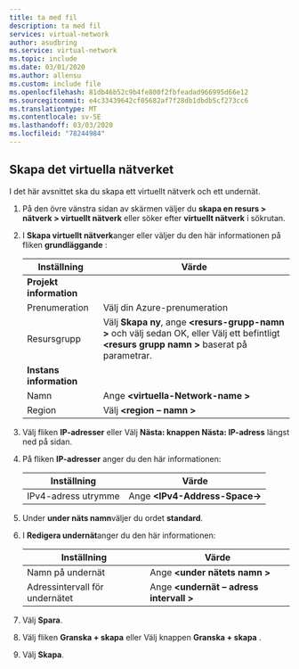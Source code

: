 ```yaml
---
title: ta med fil
description: ta med fil
services: virtual-network
author: asudbring
ms.service: virtual-network
ms.topic: include
ms.date: 03/01/2020
ms.author: allensu
ms.custom: include file
ms.openlocfilehash: 81db46b52c9b4fe800f2fbfeadad966995d66e12
ms.sourcegitcommit: e4c33439642cf05682af7f28db1dbdb5cf273cc6
ms.translationtype: MT
ms.contentlocale: sv-SE
ms.lasthandoff: 03/03/2020
ms.locfileid: "78244984"
---
```

## <a name="create-the-virtual-network"></a>Skapa det virtuella nätverket

I det här avsnittet ska du skapa ett virtuellt nätverk och ett undernät.

1. På den övre vänstra sidan av skärmen väljer du **skapa en resurs > nätverk > virtuellt nätverk** eller söker efter **virtuellt nätverk** i sökrutan.

2. I **Skapa virtuellt nätverk**anger eller väljer du den här informationen på fliken **grundläggande** :

    | **Inställning**          | **Värde**                                                           |
    |------------------|-----------------------------------------------------------------|
    | **Projekt information**  |                                                                 |
    | Prenumeration     | Välj din Azure-prenumeration                                  |
    | Resursgrupp   | Välj **Skapa ny**, ange **\<resurs-grupp-namn >** och välj sedan OK, eller Välj ett befintligt **\<resurs grupp namn >** baserat på parametrar. |
    | **Instans information** |                                                                 |
    | Namn             | Ange **\<virtuella-Network-name >**                                    |
    | Region           | Välj **\<region – namn >** |

3. Välj fliken **IP-adresser** eller Välj **Nästa: knappen Nästa: IP-adress** längst ned på sidan.

4. På fliken **IP-adresser** anger du den här informationen:

    | Inställning            | Värde                      |
    |--------------------|----------------------------|
    | IPv4-adress utrymme | Ange **\<IPv4-Address-Space->** |

5. Under **under näts namn**väljer du ordet **standard**.

6. I **Redigera undernät**anger du den här informationen:

    | Inställning            | Värde                      |
    |--------------------|----------------------------|
    | Namn på undernät | Ange **\<under nätets namn >** |
    | Adressintervall för undernätet | Ange **\<undernät – adress intervall >**

7. Välj **Spara**.

8. Välj fliken **Granska + skapa** eller Välj knappen **Granska + skapa** .

9. Välj **Skapa**.